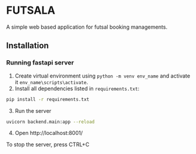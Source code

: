 # FUTSALA
A simple web based application for futsal booking managements.

## Installation
### Running fastapi server

1.  Create virtual environment using `python -m venv env_name` and activate it `env_name\scripts\activate`.
2.  Install all dependencies listed in `requirements.txt`:
```bash
pip install -r requirements.txt
```
3.  Run the server
```bash
uvicorn backend.main:app --reload
```
4. Open http://localhost:8001/

To stop the server, press CTRL+C
